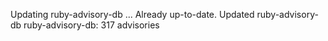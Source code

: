 Updating ruby-advisory-db ...
Already up-to-date.
Updated ruby-advisory-db
ruby-advisory-db: 317 advisories
